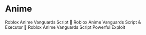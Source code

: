 # Anime
Roblox Anime Vanguards Script 🚀 Roblox Anime Vanguards Script &amp; Executor 🚀 Roblox Anime Vanguards Script Powerful Exploit

